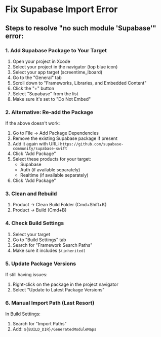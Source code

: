 # Fix Supabase Import Error

## Steps to resolve "no such module 'Supabase'" error:

### 1. Add Supabase Package to Your Target

1. Open your project in Xcode
2. Select your project in the navigator (top blue icon)
3. Select your app target (screentime_lboard)
4. Go to the "General" tab
5. Scroll down to "Frameworks, Libraries, and Embedded Content"
6. Click the "+" button
7. Select "Supabase" from the list
8. Make sure it's set to "Do Not Embed"

### 2. Alternative: Re-add the Package

If the above doesn't work:

1. Go to File → Add Package Dependencies
2. Remove the existing Supabase package if present
3. Add it again with URL: `https://github.com/supabase-community/supabase-swift`
4. Click "Add Package"
5. Select these products for your target:
   - Supabase
   - Auth (if available separately)
   - Realtime (if available separately)
6. Click "Add Package"

### 3. Clean and Rebuild

1. Product → Clean Build Folder (Cmd+Shift+K)
2. Product → Build (Cmd+B)

### 4. Check Build Settings

1. Select your target
2. Go to "Build Settings" tab
3. Search for "Framework Search Paths"
4. Make sure it includes `$(inherited)`

### 5. Update Package Versions

If still having issues:
1. Right-click on the package in the project navigator
2. Select "Update to Latest Package Versions"

### 6. Manual Import Path (Last Resort)

In Build Settings:
1. Search for "Import Paths"
2. Add: `${BUILD_DIR}/GeneratedModuleMaps`